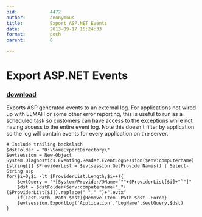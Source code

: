 ```yaml
---
pid:            4472
author:         anonymous
title:          Export ASP.NET Events
date:           2013-09-17 15:24:33
format:         posh
parent:         0

---
```


# Export ASP.NET Events

### [download](Scripts\4472.ps1)

Exports ASP generated events to an external log. For applications not wired up with ELMAH or some other error reporting, this is useful to run as a scheduled task so customers can have access to the exceptions while not having access to the entire event log. Note this doesn't filter by application so the log will contain events for every application on the server.

```posh
# Include trailing backslash
$dstFolder = "D:\SomeExportDirectory\"
$evtsession = New-Object System.Diagnostics.Eventing.Reader.EventLogSession($env:computername)
[string[]] $ProviderList = $evtsession.GetProviderNames() | Select-String asp 
for($i=0;$i -lt $ProviderList.Length;$i++){ 
    $evtQuery = "*[System/Provider/@Name=`""+$ProviderList[$i]+"`"]"
    $dst = $dstFolder+$env:computername+"_"+($ProviderList[$i]).replace(" ","_")+".evtx"
    if(Test-Path -Path $dst){Remove-Item -Path $dst -Force}
    $evtsession.ExportLog('Application','LogName',$evtQuery,$dst)
}
```
